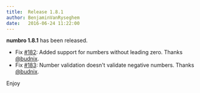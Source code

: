```yaml
---
title:  Release 1.8.1
author: BenjaminVanRyseghem
date:   2016-06-24 11:22:00
---
```


**numbro 1.8.1** has been released.

- Fix [#182](https://github.com/foretagsplatsen/numbro/pull/#182): Added support for numbers without leading zero. Thanks [@budnix](https://github.com/budnix).
- Fix [#183](https://github.com/foretagsplatsen/numbro/pull/#183): Number validation doesn't validate negative numbers. Thanks [@budnix](https://github.com/budnix).

Enjoy <i class="fa fa-smile-o">
